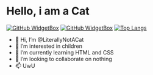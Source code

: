 <h1>Hello, i am a Cat</h1>

[![GitHub WidgetBox](https://github-widgetbox.vercel.app/api/profile?username=LiterallyNotACat&data=followers,repositories,stars,commits)](https://github.com/Jurredr/github-widgetbox)
[![GitHub WidgetBox](https://github-widgetbox.vercel.app/api/skills?names=html,css)](https://github.com/Jurredr/github-widgetbox)
[![Top Langs](https://github-readme-stats.vercel.app/api/top-langs/?username=LiterallyNotACat)](https://github.com/anuraghazra/github-readme-stats)
- 👋 Hi, I’m @LiterallyNotACat
- 👀 I’m interested in children
- 🌱 I’m currently learning HTML and CSS
- 💞️ I’m looking to collaborate on nothing
- 📫 UwU

<!---
LiterallyNotACat/LiterallyNotACat is a ✨ special ✨ repository because its `README.md` (this file) appears on your GitHub profile.
You can click the Preview link to take a look at your changes.
--->
